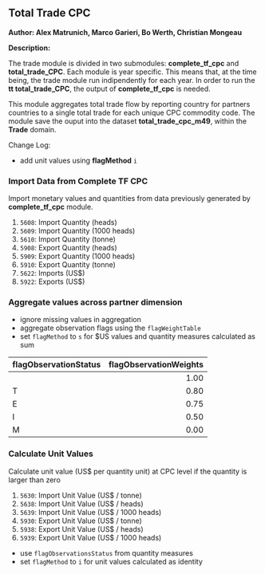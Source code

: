 ## Total Trade CPC

**Author: Alex Matrunich, Marco Garieri, Bo Werth, Christian Mongeau**

**Description:**

The trade module is divided in two submodules: **complete\_tf\_cpc** and
**total\_trade\_CPC**. Each module is year specific. This means that, at the
time being, the trade module run indipendently for each year. In order to
run the **tt total\_trade\_CPC**, the output of **complete\_tf\_cpc** is
needed.

This module aggregates total trade flow by reporting country for partners
countries to a single total trade for each unique CPC commodity code. The
module save the ouput into the dataset **total\_trade\_cpc\_m49**,
within the **Trade** domain.

Change Log:

- add unit values using **flagMethod** `i`



### Import Data from Complete TF CPC

Import monetary values and quantities from data previously generated by
**complete_tf_cpc** module.

1. `5608`: Import Quantity (heads)
2. `5609`: Import Quantity (1000 heads)
3. `5610`: Import Quantity (tonne)
4. `5908`: Export Quantity (heads)
5. `5909`: Export Quantity (1000 heads)
6. `5910`: Export Quantity (tonne)
7. `5622`: Imports (US$)
8. `5922`: Exports (US$)



### Aggregate values across partner dimension

- ignore missing values in aggregation
- aggregate observation flags using the `flagWeightTable`
- set `flagMethod` to `s` for $US values and quantity measures calculated as sum


|flagObservationStatus | flagObservationWeights|
|:---------------------|----------------------:|
|                      |                   1.00|
|T                     |                   0.80|
|E                     |                   0.75|
|I                     |                   0.50|
|M                     |                   0.00|


### Calculate Unit Values

Calculate unit value (US$ per quantity unit) at CPC level if the quantity is
larger than zero

1. `5630`: Import Unit Value (US$ / tonne)
2. `5638`: Import Unit Value (US$ / heads)
3. `5639`: Import Unit Value (US$ / 1000 heads)
4. `5930`: Export Unit Value (US$ / tonne)
5. `5938`: Export Unit Value (US$ / heads)
6. `5939`: Export Unit Value (US$ / 1000 heads)

- use `flagObservationsStatus` from quantity measures
- set `flagMethod` to `i` for unit values calculated as identity



